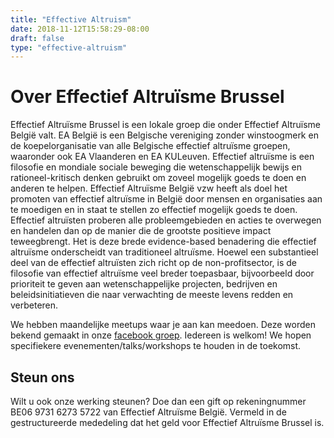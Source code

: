 ```yaml
---
title: "Effective Altruism"
date: 2018-11-12T15:58:29-08:00
draft: false
type: "effective-altruism"
---
```





# Over Effectief Altruïsme Brussel

Effectief Altruïsme Brussel is een lokale groep die onder Effectief Altruïsme België valt. EA België is een Belgische vereniging zonder winstoogmerk en de koepelorganisatie van alle Belgische effectief altruïsme groepen, waaronder ook EA Vlaanderen en EA KULeuven. 
Effectief altruïsme is een filosofie en mondiale sociale beweging die wetenschappelijk bewijs en rationeel-kritisch denken gebruikt om zoveel mogelijk goeds te doen en anderen te helpen. Effectief Altruïsme België vzw heeft als doel het promoten van effectief altruïsme in België door mensen en organisaties aan te moedigen en in staat te stellen zo effectief mogelijk goeds te doen.
Effectief altruïsten proberen alle probleemgebieden en acties te overwegen en handelen dan op de manier die de grootste positieve impact teweegbrengt. Het is deze brede evidence-based benadering die effectief altruïsme onderscheidt van traditioneel altruïsme. Hoewel een substantieel deel van de effectief altruïsten zich richt op de non-profitsector, is de filosofie van effectief altruïsme veel breder toepasbaar, bijvoorbeeld door prioriteit te geven aan wetenschappelijke projecten, bedrijven en beleidsinitiatieven die naar verwachting de meeste levens redden en verbeteren.

We hebben maandelijke meetups waar je aan kan meedoen. Deze worden bekend gemaakt in onze [facebook groep](https://www.facebook.com/groups/387535228103244/).
Iedereen is welkom! We hopen specifiekere evenementen/talks/workshops te houden in de toekomst.




## Steun ons

Wilt u ook onze werking steunen? Doe dan een gift op rekeningnummer BE06 9731 6273 5722 van Effectief Altruïsme België. Vermeld in de gestructureerde mededeling dat het geld voor Effectief Altruïsme Brussel is.
